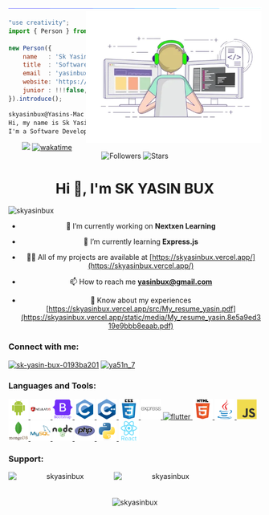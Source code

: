 <img src="horizontal-divider-gradient.gif">

<picture> 
<a href="https://media.giphy.com/media/SWoSkN6DxTszqIKEqv/giphy.gif" alt="Developer">
<img src="developer.webp" align="right" width="350">
</a>
</picture>

```js
"use creativity";
import { Person } from 'India';

new Person({
    name   : 'Sk Yasin Bux',
    title  : 'Software Developer',
    email  : 'yasinbux4@gmail.com',
    website: 'https://skyasinbux.vercel.app/',
    junior : !!!false,
}).introduce();
```

```cmd
skyasinbux@Yasins-Mac ~ %  node index.js
Hi, my name is Sk Yasin Bux,
I'm a Software Developer from Bhubaneswar, India.
```

<div align="center">

![](https://komarev.com/ghpvc/?username=skyasinbux) [![wakatime](https://wakatime.com/badge/user/273a8ad7-7da9-40e1-b835-1c388e5d4d7d.svg)](https://wakatime.com/@273a8ad7-7da9-40e1-b835-1c388e5d4d7d) ![Followers](https://img.shields.io/github/followers/skyasinbux?label=Followers) ![Stars](https://img.shields.io/github/stars/skyasinbux?label=Stars)


<h1 align="center">Hi 👋, I'm SK YASIN BUX</h1>
<p align="left"> <img src="https://komarev.com/ghpvc/?username=skyasinbux&label=Profile%20views&color=0e75b6&style=flat" alt="skyasinbux" /> </p>

- 🔭 I’m currently working on **Nextxen Learning**

- 🌱 I’m currently learning **Express.js**

- 👨‍💻 All of my projects are available at [https://skyasinbux.vercel.app/](https://skyasinbux.vercel.app/)

- 📫 How to reach me **yasinbux@gmail.com**

- 📄 Know about my experiences [https://skyasinbux.vercel.app/src/My_resume_yasin.pdf](https://skyasinbux.vercel.app/static/media/My_resume_yasin.8e5a9ed319e9bbb8eaab.pdf)

<h3 align="left">Connect with me:</h3>
<p align="left">
<a href="https://linkedin.com/in/sk-yasin-bux-0193ba201" target="blank"><img align="center" src="https://raw.githubusercontent.com/rahuldkjain/github-profile-readme-generator/master/src/images/icons/Social/linked-in-alt.svg" alt="sk-yasin-bux-0193ba201" height="30" width="40" /></a>
<a href="https://instagram.com/ya51n_7" target="blank"><img align="center" src="https://raw.githubusercontent.com/rahuldkjain/github-profile-readme-generator/master/src/images/icons/Social/instagram.svg" alt="ya51n_7" height="30" width="40" /></a>
</p>

<h3 align="left">Languages and Tools:</h3>
<p align="left"> <a href="https://developer.android.com" target="_blank" rel="noreferrer"> <img src="https://raw.githubusercontent.com/devicons/devicon/master/icons/android/android-original-wordmark.svg" alt="android" width="40" height="40"/> </a> <a href="https://angular.io" target="_blank" rel="noreferrer"> <img src="https://raw.githubusercontent.com/devicons/devicon/master/icons/angularjs/angularjs-original-wordmark.svg" alt="angularjs" width="40" height="40"/> </a> <a href="https://getbootstrap.com" target="_blank" rel="noreferrer"> <img src="https://raw.githubusercontent.com/devicons/devicon/master/icons/bootstrap/bootstrap-plain-wordmark.svg" alt="bootstrap" width="40" height="40"/> </a> <a href="https://www.cprogramming.com/" target="_blank" rel="noreferrer"> <img src="https://raw.githubusercontent.com/devicons/devicon/master/icons/c/c-original.svg" alt="c" width="40" height="40"/> </a> <a href="https://www.w3schools.com/cpp/" target="_blank" rel="noreferrer"> <img src="https://raw.githubusercontent.com/devicons/devicon/master/icons/cplusplus/cplusplus-original.svg" alt="cplusplus" width="40" height="40"/> </a> <a href="https://www.w3schools.com/css/" target="_blank" rel="noreferrer"> <img src="https://raw.githubusercontent.com/devicons/devicon/master/icons/css3/css3-original-wordmark.svg" alt="css3" width="40" height="40"/> </a> <a href="https://expressjs.com" target="_blank" rel="noreferrer"> <img src="https://raw.githubusercontent.com/devicons/devicon/master/icons/express/express-original-wordmark.svg" alt="express" width="40" height="40"/> </a> <a href="https://flutter.dev" target="_blank" rel="noreferrer"> <img src="https://www.vectorlogo.zone/logos/flutterio/flutterio-icon.svg" alt="flutter" width="40" height="40"/> </a> <a href="https://www.w3.org/html/" target="_blank" rel="noreferrer"> <img src="https://raw.githubusercontent.com/devicons/devicon/master/icons/html5/html5-original-wordmark.svg" alt="html5" width="40" height="40"/> </a> <a href="https://www.java.com" target="_blank" rel="noreferrer"> <img src="https://raw.githubusercontent.com/devicons/devicon/master/icons/java/java-original.svg" alt="java" width="40" height="40"/> </a> <a href="https://developer.mozilla.org/en-US/docs/Web/JavaScript" target="_blank" rel="noreferrer"> <img src="https://raw.githubusercontent.com/devicons/devicon/master/icons/javascript/javascript-original.svg" alt="javascript" width="40" height="40"/> </a> <a href="https://www.mongodb.com/" target="_blank" rel="noreferrer"> <img src="https://raw.githubusercontent.com/devicons/devicon/master/icons/mongodb/mongodb-original-wordmark.svg" alt="mongodb" width="40" height="40"/> </a> <a href="https://www.mysql.com/" target="_blank" rel="noreferrer"> <img src="https://raw.githubusercontent.com/devicons/devicon/master/icons/mysql/mysql-original-wordmark.svg" alt="mysql" width="40" height="40"/> </a> <a href="https://nodejs.org" target="_blank" rel="noreferrer"> <img src="https://raw.githubusercontent.com/devicons/devicon/master/icons/nodejs/nodejs-original-wordmark.svg" alt="nodejs" width="40" height="40"/> </a> <a href="https://www.php.net" target="_blank" rel="noreferrer"> <img src="https://raw.githubusercontent.com/devicons/devicon/master/icons/php/php-original.svg" alt="php" width="40" height="40"/> </a> <a href="https://www.python.org" target="_blank" rel="noreferrer"> <img src="https://raw.githubusercontent.com/devicons/devicon/master/icons/python/python-original.svg" alt="python" width="40" height="40"/> </a> <a href="https://reactjs.org/" target="_blank" rel="noreferrer"> <img src="https://raw.githubusercontent.com/devicons/devicon/master/icons/react/react-original-wordmark.svg" alt="react" width="40" height="40"/> </a> </p>

<h3 align="left">Support:</h3>
<p><a href="https://www.buymeacoffee.com/skyasinbux"> <img align="left" src="https://cdn.buymeacoffee.com/buttons/v2/default-yellow.png" height="50" width="210" alt="skyasinbux" /></a><a href="https://ko-fi.com/skyasinbux"> <img align="left" src="https://cdn.ko-fi.com/cdn/kofi3.png?v=3" height="50" width="210" alt="skyasinbux" /></a></p><br><br>

<p><img align="center" src="https://github-readme-streak-stats.herokuapp.com/?user=skyasinbux&" alt="skyasinbux" /></p>
